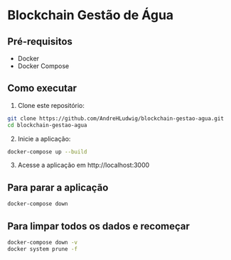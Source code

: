 # Blockchain Gestão de Água

## Pré-requisitos

- Docker
- Docker Compose

## Como executar

1. Clone este repositório:
```bash
git clone https://github.com/AndreHLudwig/blockchain-gestao-agua.git
cd blockchain-gestao-agua
```

2. Inicie a aplicação:
```bash
docker-compose up --build
```

3. Acesse a aplicação em http://localhost:3000

## Para parar a aplicação

```bash
docker-compose down
```

## Para limpar todos os dados e recomeçar

```bash
docker-compose down -v
docker system prune -f
```
